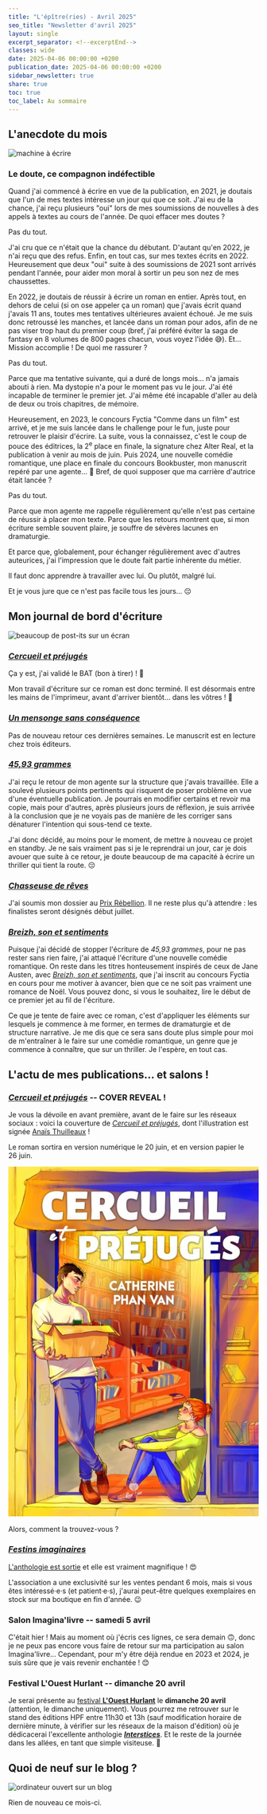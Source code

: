 ```yaml
---
title: "L'épître(ries) - Avril 2025"
seo_title: "Newsletter d'avril 2025"
layout: single
excerpt_separator: <!--excerptEnd-->
classes: wide
date: 2025-04-06 00:00:00 +0200
publication_date: 2025-04-06 00:00:00 +0200
sidebar_newsletter: true
share: true
toc: true
toc_label: Au sommaire
---
```

<!--excerptEnd-->



## L'anecdote du mois

<img alt="machine à écrire" src="https://catherinephanvan.fr/assets/images/newsletter/anecdote.webp">

### Le doute, ce compagnon indéfectible

Quand j'ai commencé à écrire en vue de la publication, en 2021, je doutais que l'un de mes textes intéresse un jour qui que ce soit. J'ai eu de la chance, j'ai reçu plusieurs "oui" lors de mes soumissions de nouvelles à des appels à textes au cours de l'année. De quoi effacer mes doutes&nbsp;?

Pas du tout.

J'ai cru que ce n'était que la chance du débutant. D'autant qu'en 2022, je n'ai reçu que des refus. Enfin, en tout cas, sur mes textes écrits en 2022. Heureusement que deux "oui" suite à des soumissions de 2021 sont arrivés pendant l'année, pour aider mon moral à sortir un peu son nez de mes chaussettes.

En 2022, je doutais de réussir à écrire un roman en entier. Après tout, en dehors de celui (si on ose appeler ça un roman) que j'avais écrit quand j'avais 11&nbsp;ans, toutes mes tentatives ultérieures avaient échoué. Je me suis donc retroussé les manches, et lancée dans un roman pour ados, afin de ne pas viser trop haut du premier coup (bref, j'ai préféré éviter la saga de fantasy en 8 volumes de 800 pages chacun, vous voyez l'idée 😅). Et&hellip; Mission accomplie&nbsp;! De quoi me rassurer&nbsp;?

Pas du tout.

Parce que ma tentative suivante, qui a duré de longs mois&hellip; n'a jamais abouti à rien. Ma dystopie n'a pour le moment pas vu le jour. J'ai été incapable de terminer le premier jet. J'ai même été incapable d'aller au delà de deux ou trois chapitres, de mémoire.

Heureusement, en 2023, le concours Fyctia "Comme dans un film" est arrivé, et je me suis lancée dans le challenge pour le fun, juste pour retrouver le plaisir d'écrire. La suite, vous la connaissez, c'est le coup de pouce des éditrices, la 2<sup>e</sup> place en finale, la signature chez Alter Real, et la publication à venir au mois de juin. Puis 2024, une nouvelle comédie romantique, une place en finale du concours Bookbuster, mon manuscrit repéré par une agente&hellip; 🥰 Bref, de quoi supposer que ma carrière d'autrice était lancée&nbsp;?

Pas du tout.

Parce que mon agente me rappelle régulièrement qu'elle n'est pas certaine de réussir à placer mon texte. Parce que les retours montrent que, si mon écriture semble souvent plaire, je souffre de sévères lacunes en dramaturgie.

Et parce que, globalement, pour échanger régulièrement avec d'autres auteurices, j'ai l'impression que le doute fait partie inhérente du métier.

Il faut donc apprendre à travailler avec lui. Ou plutôt, malgré lui.

Et je vous jure que ce n'est pas facile tous les jours&hellip; 😔


## Mon journal de bord d'écriture

<img alt="beaucoup de post-its sur un écran" src="https://cdn.pixabay.com/photo/2018/03/17/10/49/bulletin-board-3233643_1280.jpg">

### [***Cercueil et préjugés***](/publications/cercueil-et-prejuges)

Ça y est, j'ai validé le BAT (bon à tirer)&nbsp;! 🥳

Mon travail d'écriture sur ce roman est donc terminé. Il est désormais entre les mains de l'imprimeur, avant d'arriver bientôt&hellip; dans les vôtres&nbsp;! 🥹


### [***Un mensonge sans conséquence***](/publications/projets-en-cours/#un-mensonge-sans-conséquence)

Pas de nouveau retour ces dernières semaines. Le manuscrit est en lecture chez trois éditeurs.


### [***45,93&nbsp;grammes***](/publications/projets-en-cours/#4593grammes)

J'ai reçu le retour de mon agente sur la structure que j'avais travaillée. Elle a soulevé plusieurs points pertinents qui risquent de poser problème en vue d'une éventuelle publication. Je pourrais en modifier certains et revoir ma copie, mais pour d'autres, après plusieurs jours de réflexion, je suis arrivée à la conclusion que je ne voyais pas de manière de les corriger sans dénaturer l'intention qui sous-tend ce texte.

J'ai donc décidé, au moins pour le moment, de mettre à nouveau ce projet en standby. Je ne sais vraiment pas si je le reprendrai un jour, car je dois avouer que suite à ce retour, je doute beaucoup de ma capacité à écrire un thriller qui tient la route. 😔


### [***Chasseuse de rêves***](/publications/projets-en-cours/#chasseuse-de-rêves)

J'ai soumis mon dossier au <a href="https://www.instagram.com/prix_rebellion/" target="_blank">Prix Rébellion</a>. Il ne reste plus qu'à attendre&nbsp;: les finalistes seront désignés début juillet.


### <a href="https://www.fyctia.com/stories/breizh-son-et-sentiments" target="_blank">***Breizh, son et sentiments***</a>

Puisque j'ai décidé de stopper l'écriture de *45,93&nbsp;grammes*, pour ne pas rester sans rien faire, j'ai attaqué l'écriture d'une  nouvelle comédie romantique. On reste dans les titres honteusement inspirés de ceux de Jane Austen, avec <a href="https://www.fyctia.com/stories/breizh-son-et-sentiments" target="_blank">*Breizh, son et sentiments*</a>, que j'ai inscrit au concours Fyctia en cours pour me motiver à avancer, bien que ce ne soit pas vraiment une romance de Noël. Vous pouvez donc, si vous le souhaitez, lire le début de ce premier jet au fil de l'écriture.

Ce que je tente de faire avec ce roman, c'est d'appliquer les éléments sur lesquels je commence à me former, en termes de dramaturgie et de structure narrative. Je me dis que ce sera sans doute plus simple pour moi de m'entraîner à le faire sur une comédie romantique, un genre que je commence à connaître, que sur un thriller. Je l'espère, en tout cas.


## L'actu de mes publications&hellip; et salons&nbsp;!

### [***Cercueil et préjugés***](/publications/cercueil-et-prejuges) -- COVER REVEAL&nbsp;!

Je vous la dévoile en avant première, avant de le faire sur les réseaux sociaux&nbsp;: voici la couverture de [*Cercueil et préjugés*](/publications/cercueil-et-prejuges), dont l'illustration est signée <a href="https://www.instagram.com/anaistuilo/" target="_blank">Anaïs Thuilleaux</a>&nbsp;!

Le roman sortira en version numérique le 20&nbsp;juin, et en version papier le 26&nbsp;juin.

<img src="/assets/images/publications/cercueil-et-prejuges-cover.jpg">

Alors, comment la trouvez-vous&nbsp;?

### [*Festins imaginaires*](/publications/mesaventures-vitaminees)

<a href="https://www.instagram.com/p/DH_Zdf-ol04?img_index=2" target="_blank">L'anthologie est sortie</a> et elle est vraiment magnifique&nbsp;! 😍

L'association a une exclusivité sur les ventes pendant 6 mois, mais si vous êtes intéressé·e·s (et patient·e·s), j'aurai peut-être quelques exemplaires en stock sur ma boutique en fin d'année. 😉

### Salon Imagina'livre -- samedi 5 avril

C'était hier&nbsp;! Mais au moment où j'écris ces lignes, ce sera demain 🙃, donc je ne peux pas encore vous faire de retour sur ma participation au salon Imagina'livre&hellip; Cependant, pour m'y être déjà rendue en 2023 et 2024, je suis sûre que je vais revenir enchantée&nbsp;! 😊

### Festival L'Ouest Hurlant -- dimanche 20 avril

Je serai présente au <a href="https://www.ouest-hurlant.com/" target="_blank">festival **L'Ouest Hurlant**</a> le **dimanche 20&nbsp;avril** (attention, le dimanche uniquement). Vous pourrez me retrouver sur le stand des éditions HPF entre 11h30 et 13h (sauf modification horaire de dernière minute, à vérifier sur les réseaux de la maison d'édition) où je dédicacerai l'excellente anthologie [***Interstices***](/publications/la-vallee-cachee). Et le reste de la journée dans les allées, en tant que simple visiteuse. 🥰


## Quoi de neuf sur le blog&nbsp;?

<img alt="ordinateur ouvert sur un blog" src="https://catherinephanvan.fr/assets/images/newsletter/blog-mockup.webp">

Rien de nouveau ce mois-ci.